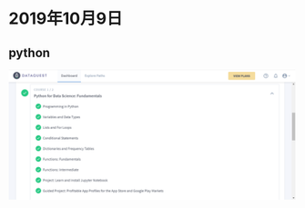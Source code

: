 #  2019年10月9日
##  python
![](https://github.com/ophwsjtu18/ohw19f/blob/master/student/gly/429aeb6410af0c2d3f67195e9c0d438.png)
